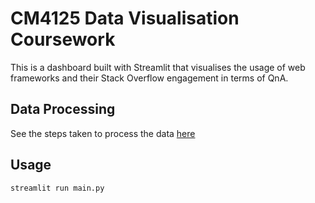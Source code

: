 # CM4125 Data Visualisation Coursework

This is a dashboard built with Streamlit that visualises the usage of web frameworks and their Stack Overflow engagement in terms of QnA.

## Data Processing
See the steps taken to process the data [here](./data-processing/)

## Usage
```sh
streamlit run main.py
```